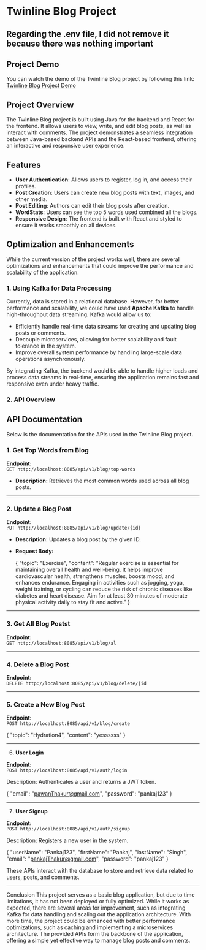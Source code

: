 # Twinline Blog Project

## Regarding the .env file, I did not remove it because there was nothing important

## Project Demo

You can watch the demo of the Twinline Blog project by following this link:  
[Twinline Blog Project Demo](https://youtu.be/X8RNPHQJSIw)

## Project Overview

The Twinline Blog project is built using Java for the backend and React for the frontend. It allows users to view, write, and edit blog posts, as well as interact with comments. The project demonstrates a seamless integration between Java-based backend APIs and the React-based frontend, offering an interactive and responsive user experience.

## Features

- **User Authentication**: Allows users to register, log in, and access their profiles.
- **Post Creation**: Users can create new blog posts with text, images, and other media.
- **Post Editing**: Authors can edit their blog posts after creation.
- **WordStats**: Users can see the top 5 words used combined all the blogs.
- **Responsive Design**: The frontend is built with React and styled to ensure it works smoothly on all devices.

## Optimization and Enhancements

While the current version of the project works well, there are several optimizations and enhancements that could improve the performance and scalability of the application.

### 1. **Using Kafka for Data Processing**

Currently, data is stored in a relational database. However, for better performance and scalability, we could have used **Apache Kafka** to handle high-throughput data streaming. Kafka would allow us to:

- Efficiently handle real-time data streams for creating and updating blog posts or comments.
- Decouple microservices, allowing for better scalability and fault tolerance in the system.
- Improve overall system performance by handling large-scale data operations asynchronously.

By integrating Kafka, the backend would be able to handle higher loads and process data streams in real-time, ensuring the application remains fast and responsive even under heavy traffic.

### 2. **API Overview**

## API Documentation

Below is the documentation for the APIs used in the Twinline Blog project.

### 1. **Get Top Words from Blog**

**Endpoint:**  
`GET http://localhost:8085/api/v1/blog/top-words`

- **Description:** Retrieves the most common words used across all blog posts.

---

### 2. **Update a Blog Post**

**Endpoint:**  
`PUT http://localhost:8085/api/v1/blog/update/{id}`

- **Description:** Updates a blog post by the given ID.
- **Request Body:**

 
  {
    "topic": "Exercise",
    "content": "Regular exercise is essential for maintaining overall health and well-being. It helps improve cardiovascular health, strengthens muscles, boosts mood, and enhances endurance. Engaging in activities such as jogging, yoga, weight training, or cycling can reduce the risk of chronic diseases like diabetes and heart disease. Aim for at least 30 minutes of moderate physical activity daily to stay fit and active."
  }

---
### 3. **Get All Blog Postst**

**Endpoint:**  
`GET http://localhost:8085/api/v1/blog/al`

---

### 4. **Delete a Blog Post**

**Endpoint:**  
`DELETE http://localhost:8085/api/v1/blog/delete/{id`

---

### 5. **Create a New Blog Post**

**Endpoint:**  
`POST http://localhost:8085/api/v1/blog/create`


 {
  "topic": "Hydration4",
  "content": "yessssss"
 }

---

 6. **User Login**

**Endpoint:**  
`POST http://localhost:8085/api/v1/auth/login`

Description: Authenticates a user and returns a JWT token.


 {
  "email": "pawanThakur@gmail.com",
  "password": "pankaj123"
 }

---

 7. **User Signup**

**Endpoint:**  
`POST http://localhost:8085/api/v1/auth/signup`

Description: Registers a new user in the system.


 {
  "userName": "Pankaj123",
  "firstName": "Pankaj",
  "lastName": "Singh",
  "email": "pankajThakur@gmail.com",
  "password": "pankaj123"
 }

These APIs interact with the database to store and retrieve data related to users, posts, and comments.

---

Conclusion
This project serves as a basic blog application, but due to time limitations, it has not been deployed or fully optimized.
While it works as expected, there are several areas for improvement, such as integrating Kafka for data handling and scaling out the application architecture. With more time, the project could be enhanced with better performance optimizations, such as caching and implementing a microservices architecture.
The provided APIs form the backbone of the application, offering a simple yet effective way to manage blog posts and comments.
